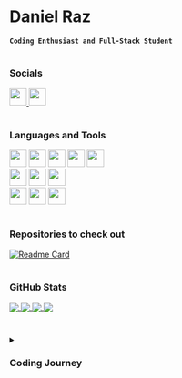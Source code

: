 # Daniel Raz

**`Coding Enthusiast and Full-Stack Student`**

#

### Socials
<a href="https://www.twitter.com" alt="Twitter Profile">
  <img width=30 src="https://cdn.jsdelivr.net/gh/devicons/devicon/icons/twitter/twitter-original.svg" />
</a>     
<a href="https://www.linkedin.com/in/daniel-raz-42b705250/" alt="LinkedIn Profile">
  <img width=30 src="https://cdn.jsdelivr.net/gh/devicons/devicon/icons/linkedin/linkedin-original.svg" />          
</a>

#

### Languages and Tools
<img width=30 src="https://cdn.jsdelivr.net/gh/devicons/devicon/icons/html5/html5-original.svg" />
<img width=30 src="https://cdn.jsdelivr.net/gh/devicons/devicon/icons/css3/css3-original.svg" />
<!-- <img width=30 src="https://cdn.jsdelivr.net/gh/devicons/devicon/icons/javascript/javascript-original.svg" /> -->
<!-- <img width=30 src="https://cdn.jsdelivr.net/gh/devicons/devicon/icons/react/react-original-wordmark.svg" /> -->
<!-- <img width=30 src="https://cdn.jsdelivr.net/gh/devicons/devicon/icons/bootstrap/bootstrap-original.svg" /> -->
<img width=30 src="https://cdn.jsdelivr.net/gh/devicons/devicon/icons/python/python-original.svg" />
<img width=30 src="https://cdn.jsdelivr.net/gh/devicons/devicon/icons/swift/swift-original.svg" />          
<img width=30 src="https://cdn.jsdelivr.net/gh/devicons/devicon/icons/postgresql/postgresql-original.svg" />
          
<!-- <img width=30 src="https://cdn.jsdelivr.net/gh/devicons/devicon/icons/c/c-original.svg" /> -->

<br/>

<img width=30 src="https://cdn.jsdelivr.net/gh/devicons/devicon/icons/xcode/xcode-plain.svg" />
<img width=30 src="https://cdn.jsdelivr.net/gh/devicons/devicon/icons/vscode/vscode-original-wordmark.svg" />
<img width=30 src="https://cdn.jsdelivr.net/gh/devicons/devicon/icons/pycharm/pycharm-original.svg" />
          
<br/>

<img width=30 src="https://cdn.jsdelivr.net/gh/devicons/devicon/icons/ubuntu/ubuntu-plain.svg" />
<img width=30 src="https://cdn.jsdelivr.net/gh/devicons/devicon/icons/git/git-original.svg" />
<img width=30 src="https://cdn.jsdelivr.net/gh/devicons/devicon/icons/sourcetree/sourcetree-original.svg" />

          
          

<br/>

#

### Repositories to check out

[![Readme Card](https://github-readme-stats-git-masterrstaa-rickstaa.vercel.app/api/pin/?username=druckhead&repo=EduLabs-FullStack-Course)](https://github.com/anuraghazra/github-readme-stats)

#

### GitHub Stats


<!-- [![Daniels's GitHub stats-Dark](https://github-readme-stats-git-masterrstaa-rickstaa.vercel.app/api?username=druckhead&count_private=true&show_icons=true&theme=cobalt#gh-dark-mode-only)](https://github.com/anuraghazra/github-readme-stats#gh-dark-mode-only) -->

<!-- [![Daniels's GitHub stats-Light](https://github-readme-stats-git-masterrstaa-rickstaa.vercel.app/api?username=druckhead&count_private=True&show_icons=true&theme=buefy#gh-light-mode-only)](https://github.com/anuraghazra/github-readme-stats#gh-light-mode-only) -->

<!-- [![Top Langs](https://github-readme-stats-git-masterrstaa-rickstaa.vercel.app/api/top-langs/?username=druckhead&layout=compact)](https://github.com/anuraghazra/github-readme-stats) -->

<!-- ![GitHub Streak](https://streak-stats.demolab.com?user=druckhead&theme=buefy&border_radius=4.5) -->

<a href="https://github.com/anuraghazra/github-readme-stats">
  <img align="center" src="https://github-readme-stats-git-masterrstaa-rickstaa.vercel.app/api/top-langs/?username=druckhead">
</a>
<a href="https://github.com/anuraghazra/github-readme-stats#gh-dark-mode-only">
  <img align="center" src="https://github-readme-stats-git-masterrstaa-rickstaa.vercel.app/api?username=druckhead&count_private=true&show_icons=true&theme=cobalt#gh-dark-mode-only">
</a>
<a href="https://github.com/anuraghazra/github-readme-stats#gh-light-mode-only">
 <img align="center" src="https://github-readme-stats-git-masterrstaa-rickstaa.vercel.app/api?username=druckhead&count_private=True&show_icons=true&theme=buefy#gh-light-mode-only">
</a>
<img align="center" src="https://streak-stats.demolab.com?user=druckhead&theme=buefy&border_radius=4.5">
</a>

#

<details>
  <summary><h3>Coding Journey</h3></summary>
  <p>hello</p>